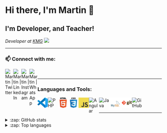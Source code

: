 # Hi there, I'm Martin 👋



## I'm Developer, and Teacher!
<p><em>Developer at <a href="https://kmganalytics.com/es/">KMG</a>  <img src="https://media.giphy.com/media/WUlplcMpOCEmTGBtBW/giphy.gif" width="30"></em></p>
<!-- 
<p><em>Software development student at <a href="https://www.unicen.edu.ar">UNICEN</a></em></p>
- 🌱 I’m currently learning Code Documentation and Software Architectures
- ⚡ Fun fact: I love to play the guitar and play football
-->

---

### 📫 Connect with me:

<a href="https://twitter.com/Tinchol2" target="_blank">
  <img align="left" alt="Martin | Twitter" width="26px" src="https://cdn.jsdelivr.net/npm/simple-icons@v3/icons/twitter.svg" />
</a>
<a href="https://www.linkedin.com/in/martin-ignacio-lopardo-53919619b" target="_blank">
  <img align="left" alt="Martin | LinkedIn" width="26px" src="https://cdn.jsdelivr.net/npm/simple-icons@v3/icons/linkedin.svg" />
</a>
<a href="https://www.instagram.com/martinlopardo" target="_blank">
  <img align="left" alt="Martin | Instagram" width="26px" src="https://cdn.jsdelivr.net/npm/simple-icons@v3/icons/instagram.svg" />
</a>
<a href="https://wa.me/5491112345678" target="_blank">
  <img align="left" alt="Martin | WhatsApp" width="26px" src="https://cdn.jsdelivr.net/npm/simple-icons@v3/icons/whatsapp.svg" />
</a>
<br />


---

### Languages and Tools:

[<img align="left" alt="Visual Studio Code" width="33px" src="https://raw.githubusercontent.com/github/explore/80688e429a7d4ef2fca1e82350fe8e3517d3494d/topics/visual-studio-code/visual-studio-code.png" />][visualstudio]
<img  align="left" alt="PHP" width="33px" src="https://cdn.jsdelivr.net/npm/programming-languages-logos/src/php/php.png">
<img align="left" alt="HTML5" width="33px" src="https://raw.githubusercontent.com/github/explore/80688e429a7d4ef2fca1e82350fe8e3517d3494d/topics/html/html.png" />
<img align="left" alt="CSS3" width="33px" src="https://raw.githubusercontent.com/github/explore/80688e429a7d4ef2fca1e82350fe8e3517d3494d/topics/css/css.png" />
<img align="left" alt="JavaScript" width="33px" src="https://raw.githubusercontent.com/github/explore/80688e429a7d4ef2fca1e82350fe8e3517d3494d/topics/javascript/javascript.png" />
<img align="left" alt="Angular" width="33px" src="https://img.icons8.com/color/48/000000/angularjs.png"/>
<img  align="left" alt="Java" width="33px" src="https://cdn.jsdelivr.net/npm/programming-languages-logos/src/java/java.png">
<img align="left" alt="MySQL" width="40px" src="https://raw.githubusercontent.com/github/explore/80688e429a7d4ef2fca1e82350fe8e3517d3494d/topics/mysql/mysql.png" />
<img align="left" alt="Git" width="33px" src="https://raw.githubusercontent.com/github/explore/80688e429a7d4ef2fca1e82350fe8e3517d3494d/topics/git/git.png" />
<img  align="left" alt="GitHub" width="33px" src="https://img.icons8.com/fluent/48/000000/github.png"/>

<br />
<br />

---

<details>
  <summary>:zap: GitHub stats</summary>
  <img align="left" alt="Martin's GitHub stats" src="https://github-readme-stats.vercel.app/api?username=martinignaciolopardo&count_private=true&show_icons=true&theme=tokyonight"/>
</details>

<details>
  <summary>:zap: Top languages</summary>
  <img align="left" alt="Martin's top languages" src="https://github-readme-stats.vercel.app/api/top-langs/?username=martinignaciolopardo"/>
</details>

[twitter]: https://twitter.com/Tinchol2
[youtube]: https://youtube.com/user/tinchol1
[instagram]: https://www.instagram.com/martinlopardo
[linkedin]: https://www.linkedin.com/in/martin-ignacio-lopardo-53919619b
[visualstudio]: https://code.visualstudio.com/
